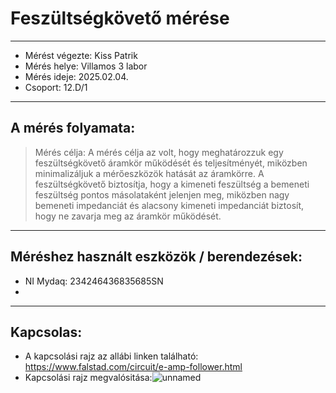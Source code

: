 # Feszültségkövető mérése
---  
- Mérést végezte: Kiss Patrik
- Mérés helye: Villamos 3 labor
- Mérés ideje: 2025.02.04.
- Csoport: 12.D/1


---   

## A mérés folyamata:
>Mérés célja: A mérés célja az volt, hogy meghatározzuk egy feszültségkövető áramkör működését és teljesítményét, miközben minimalizáljuk a mérőeszközök hatását az áramkörre. A feszültségkövető biztosítja, hogy a kimeneti feszültség a bemeneti feszültség pontos másolataként jelenjen meg, miközben nagy bemeneti impedanciát és alacsony kimeneti impedanciát biztosít, hogy ne zavarja meg az áramkör működését.

---


## Méréshez használt eszközök / berendezések:
- NI Mydaq: 234246436835685SN
- 



---


## Kapcsolas:
- A kapcsolási rajz az allábi linken található: https://www.falstad.com/circuit/e-amp-follower.html
- Kapcsolási rajz megvalósitása:![unnamed](https://github.com/user-attachments/assets/45d2b548-2ea9-43a8-8529-6d39b4d525fe)

   

